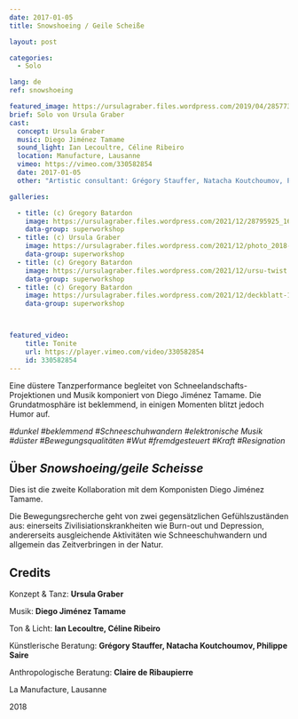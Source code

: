```yaml
---
date: 2017-01-05
title: Snowshoeing / Geile Scheiße

layout: post

categories:
  - Solo

lang: de
ref: snowshoeing

featured_image: https://ursulagraber.files.wordpress.com/2019/04/28577317_1661689210563567_5089443036379742208_o1.jpg?w=500&fit=crop
brief: Solo von Ursula Graber
cast:
  concept: Ursula Graber
  music: Diego Jiménez Tamame
  sound_light: Ian Lecoultre, Céline Ribeiro
  location: Manufacture, Lausanne
  vimeo: https://vimeo.com/330582854
  date: 2017-01-05
  other: "Artistic consultant: Grégory Stauffer, Natacha Koutchoumov, Philippe Saire. Anthropological consultant: Claire de Ribaupierre"

galleries:

  - title: (c) Gregory Batardon
    image: https://ursulagraber.files.wordpress.com/2021/12/28795925_1661689130563575_3667113536263290880_o.jpg?w=1024&fit=crop
    data-group: superworkshop
  - title: (c) Ursula Graber
    image: https://ursulagraber.files.wordpress.com/2021/12/photo_2018-02-12_17-50-50.jpg?w=2500&fit=crop
    data-group: superworkshop
  - title: (c) Gregory Batardon
    image: https://ursulagraber.files.wordpress.com/2021/12/ursu-twist.jpg?w=1024&fit=crop
    data-group: superworkshop
  - title: (c) Gregory Batardon
    image: https://ursulagraber.files.wordpress.com/2021/12/deckblatt-1.jpg?w=2000&fit=crop
    data-group: superworkshop



featured_video:
    title: Tonite
    url: https://player.vimeo.com/video/330582854
    id: 330582854
---
```


<!-- explore this: https://vimeo.com/api/oembed.json?url=http%3A//vimeo.com/330582854 -->

Eine düstere Tanzperformance begleitet von Schneelandschafts-Projektionen und Musik komponiert von Diego Jiménez Tamame. Die Grundatmosphäre ist beklemmend, in einigen Momenten blitzt jedoch Humor auf.


*#dunkel #beklemmend #Schneeschuhwandern #elektronische Musik #düster #Bewegungsqualitäten #Wut #fremdgesteuert #Kraft #Resignation*

<!--plop-->
## Über *Snowshoeing/geile Scheisse*

Dies ist die zweite Kollaboration mit dem Komponisten Diego Jiménez Tamame.


Die Bewegungsrecherche geht von zwei gegensätzlichen Gefühlszuständen aus: einerseits Zivilisiationskrankheiten wie Burn-out und Depression, andererseits ausgleichende Aktivitäten wie Schneeschuhwandern und allgemein das Zeitverbringen in der Natur.


<!--plop-->

## Credits


Konzept & Tanz: **Ursula Graber**

Musik: **Diego Jiménez Tamame**

Ton & Licht: **Ian Lecoultre, Céline Ribeiro**

Künstlerische Beratung: **Grégory Stauffer, Natacha Koutchoumov, Philippe Saire**

Anthropologische Beratung: **Claire de Ribaupierre**

La Manufacture, Lausanne

2018

<!--[![Snowshoeing / Geile Scheiße](https://i.vimeocdn.com/video/775684724_640.jpg)](https://player.vimeo.com/video/330582854)-->
